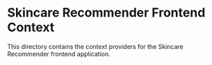 # Skincare Recommender Frontend Context

This directory contains the context providers for the Skincare Recommender frontend application.